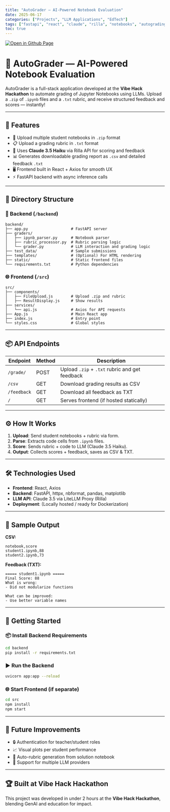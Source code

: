 ```yaml
---
title: "AutoGrader — AI-Powered Notebook Evaluation"
date: 2025-06-17
categories: ["Projects", "LLM Applications", "EdTech"]
tags: ["fastapi", "react", "claude", "rilla", "notebooks", "autograding", "education", "llm", "zip", "frontend", "backend", "vibehack"]
toc: true
---
```

[![Open in Github Page](https://img.shields.io/badge/Hosted_with-GitHub_Pages-blue?logo=github&logoColor=white)](https://github.com/lenzlaww/AutoGrader)

# 🤖 AutoGrader — AI-Powered Notebook Evaluation

AutoGrader is a full-stack application developed at the **Vibe Hack Hackathon** to automate grading of Jupyter Notebooks using LLMs. Upload a `.zip` of `.ipynb` files and a `.txt` rubric, and receive structured feedback and scores — instantly!

---

## 🚀 Features

- 📁 Upload multiple student notebooks in `.zip` format
- 📋 Upload a grading rubric in `.txt` format
- 💬 Uses **Claude 3.5 Haiku** via Rilla API for scoring and feedback
- 📊 Generates downloadable grading report as `.csv` and detailed feedback `.txt`
- 🖥️ Frontend built in React + Axios for smooth UX
- ⚡ FastAPI backend with async inference calls

---

## 🧱 Directory Structure

### 🔧 Backend (`/backend`)
```
backend/
├── app.py                   # FastAPI server
├── graders/
│   ├── ipynb_parser.py      # Notebook parser
│   ├── rubric_processor.py  # Rubric parsing logic
│   └── grader.py            # LLM interaction and grading logic
├── test_data/               # Sample submissions
├── templates/               # (Optional) For HTML rendering
├── static/                  # Static frontend files
└── requirements.txt         # Python dependencies
```

### 🌐 Frontend (`/src`)
```
src/
├── components/
│   ├── FileUpload.js        # Upload .zip and rubric
│   ├── ResultDisplay.js     # Show results
├── services/
│   └── api.js               # Axios for API requests
├── App.js                   # Main React app
├── index.js                 # Entry point
└── styles.css               # Global styles
```

---

## 📦 API Endpoints

| Endpoint        | Method | Description |
|----------------|--------|-------------|
| `/grade/`       | POST   | Upload `.zip` + `.txt` rubric and get feedback |
| `/csv`          | GET    | Download grading results as CSV |
| `/feedback`     | GET    | Download all feedback as TXT |
| `/`             | GET    | Serves frontend (if hosted statically) |

---

## ⚙️ How It Works

1. **Upload**: Send student notebooks + rubric via form.
2. **Parse**: Extracts code cells from `.ipynb` files.
3. **Score**: Sends rubric + code to LLM (Claude 3.5 Haiku).
4. **Output**: Collects scores + feedback, saves as CSV & TXT.

---

## 🛠️ Technologies Used

- **Frontend**: React, Axios
- **Backend**: FastAPI, httpx, nbformat, pandas, matplotlib
- **LLM API**: Claude 3.5 via LiteLLM Proxy (Rilla)
- **Deployment**: (Locally hosted / ready for Dockerization)

---

## 🧪 Sample Output

**CSV:**
```
notebook,score
student1.ipynb,88
student2.ipynb,73
```

**Feedback (TXT):**
```
===== student1.ipynb =====
Final Score: 88
What is wrong:
- Did not modularize functions

What can be improved:
- Use better variable names
```

---

## 🏁 Getting Started

### 📦 Install Backend Requirements
```bash
cd backend
pip install -r requirements.txt
```

### ▶️ Run the Backend
```bash
uvicorn app:app --reload
```

### 🌐 Start Frontend (if separate)
```bash
cd src
npm install
npm start
```

---

## 🎯 Future Improvements

- 🔒 Authentication for teacher/student roles
- 📈 Visual plots per student performance
- 🧠 Auto-rubric generation from solution notebook
- 🧪 Support for multiple LLM providers

---

## 🏆 Built at Vibe Hack Hackathon

This project was developed in under 2 hours at the **Vibe Hack Hackathon**, blending GenAI and education for impact.
